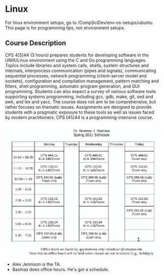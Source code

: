 # Linux

For linux environment setups, go to /CompSciDev/env-os-setups/ubuntu. This page is for programming tips, not environment setups.

## Course Description

CPS 4\[5]44 (3 hours) prepares students for developing software in the UNIX/Linux environment using the C and Go programming languages. Topics include libraries and system calls, shells, system structures and internals, interprocess communication (pipes and signals), communicating sequential processes, network programming (client-server model and sockets), configuration and compilation management, pattern matching and filters, shell programming, automatic program generation, and GUI programming. Students can also expect a survey of various software tools supporting systems programming, including gcc, gdb, make, git, sed and awk, and lex and yacc. The course does not aim to be comprehensive, but rather focuses on thematic issues. Assignments are designed to provide students with a pragmatic exposure to these tools as well as issues faced by modern practitioners. CPS \[45]44 is a programming-intensive course.

![His low-res schedule](<../../../.gitbook/assets/image (403).png>)

* Alex Jennison is the TA.
* Bashias does office hours. He's got a schedule.
